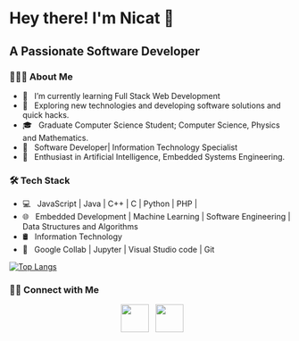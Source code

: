 <h1> Hey there! I'm Nicat 👋 </h1>
<h2> A Passionate Software Developer </h2>

<h3> 👨🏻‍💻 About Me </h3>

- 🔭 &nbsp; I’m currently learning Full Stack Web Development
- 🤔 &nbsp; Exploring new technologies and developing software solutions and quick hacks.
- 🎓 &nbsp; Graduate Computer Science Student; Computer Science, Physics and Mathematics.
- 💼 &nbsp; Software Developer| Information Technology Specialist
- 🌱 &nbsp; Enthusiast in Artificial Intelligence, Embedded Systems Engineering.

<h3>🛠 Tech Stack</h3>

- 💻 &nbsp;  JavaScript | Java | C++ | C |  Python | PHP |
- 🌐 &nbsp; Embedded Development | Machine Learning | Software Engineering | Data Structures and Algorithms
- 🛢 &nbsp; Information Technology 
- 🔧 &nbsp; Google Collab | Jupyter | Visual Studio code  | Git


[![Top Langs](https://github-readme-stats.vercel.app/api/top-langs/?username=kumawatlalit912&layout=compact&text_color=daf7dc&bg_color=151515)](https://github.com/kumawatlalit912/github-readme-stats)


<h3> 🤝🏻 Connect with Me </h3>

<p align="center">
&nbsp; <a href="https://www.linkedin.com/in/nicat-hasanli-864469216/" target="_blank" rel="noopener noreferrer"><img src="https://img.icons8.com/plasticine/100/000000/linkedin.png" width="50" /></a>
&nbsp; <a href="mailto:hesenlinicat2002@gmail.com" target="_blank" rel="noopener noreferrer"><img src="https://img.icons8.com/plasticine/100/000000/gmail.png"  width="50" /></a>
</p>
